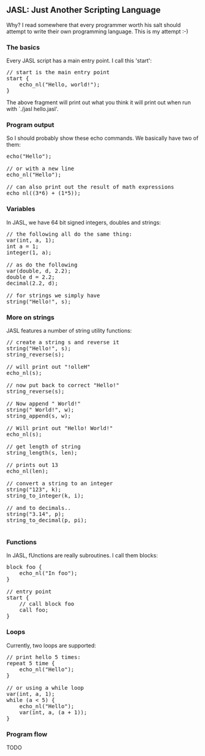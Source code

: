 JASL: Just Another Scripting Language
-------------------------------------

Why? I read somewhere that every programmer worth his salt should attempt to write their own programming language. This is my attempt :-)

### The basics

Every JASL script has a main entry point. I call this 'start':

<pre>
// start is the main entry point
start {
    echo_nl("Hello, world!");
}
</pre>

The above fragment will print out what you think it will print out when run with `./jasl hello.jasl'.

### Program output

So I should probably show these echo commands. We basically have two of them:

<pre>
echo("Hello"); 

// or with a new line
echo_nl("Hello");

// can also print out the result of math expressions
echo_nl((3*6) + (1*5));
</pre>

### Variables
In JASL, we have 64 bit signed integers, doubles and strings:
<pre>
// the following all do the same thing:
var(int, a, 1);
int a = 1;
integer(1, a);

// as do the following
var(double, d, 2.2);
double d = 2.2;
decimal(2.2, d);

// for strings we simply have
string("Hello!", s);
</pre>

### More on strings

JASL features a number of string utility functions:

<pre>
// create a string s and reverse it
string("Hello!", s);
string_reverse(s);

// will print out "!olleH"
echo_nl(s); 

// now put back to correct "Hello!"
string_reverse(s);

// Now append " World!"
string(" World!", w);
string_append(s, w);

// Will print out "Hello! World!"
echo_nl(s);

// get length of string
string_length(s, len);

// prints out 13
echo_nl(len);

// convert a string to an integer
string("123", k);
string_to_integer(k, i);

// and to decimals..
string("3.14", p);
string_to_decimal(p, pi);

</pre>

### Functions

In JASL, fUnctions are really subroutines. I call them blocks:

<pre>
block foo {
    echo_nl("In foo");
}

// entry point
start {
    // call block foo
    call foo;
}
</pre>

### Loops
Currently, two loops are supported:

<pre>
// print hello 5 times:
repeat 5 time {
    echo_nl("Hello");
}

// or using a while loop
var(int, a, 1);
while (a < 5) {
    echo_nl("Hello");
    var(int, a, (a + 1));
}
</pre>

### Program flow
TODO
